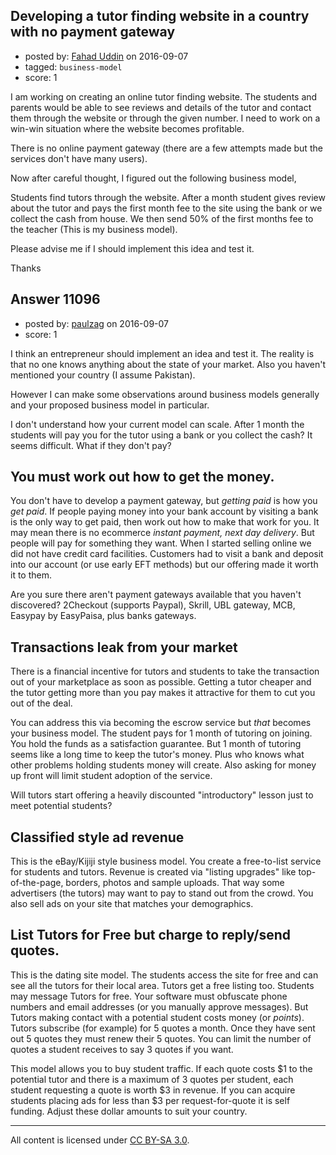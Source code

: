 ## Developing a tutor finding website in a country with no payment gateway

- posted by: [Fahad Uddin](https://stackexchange.com/users/160083/fahad-uddin) on 2016-09-07
- tagged: `business-model`
- score: 1

I am working on creating an online tutor finding website. The students and parents would be able to see reviews and details of the tutor and contact them through the website or through the given number. I need to work on a win-win situation where the website becomes profitable.

There is no online payment gateway (there are a few attempts made but the services don't have many users).

Now after careful thought, I figured out the following business model,

Students find tutors through the website. After a month student gives review about the tutor and pays the first month fee to the site using the bank or we collect the cash from house. We then send 50% of the first months fee to the teacher (This is my business model).

Please advise me if I should implement this idea and test it.

Thanks 


## Answer 11096

- posted by: [paulzag](https://stackexchange.com/users/5451744/paulzag) on 2016-09-07
- score: 1

I think an entrepreneur should implement an idea and test it. The reality is that no one knows anything about the state of your market. Also you haven't mentioned your country (I assume Pakistan).

However I can make some observations around business models generally and your proposed business model in particular.

I don't understand how your current model can scale. After 1 month the students will pay you for the tutor using a bank or you collect the cash? It seems difficult. What if they don't pay?

## You must work out how to get the money.
You don't have to develop a payment gateway, but *getting paid* is how you *get paid*. If people paying money into your bank account by visiting a bank is the only way to get paid, then work out how to make that work for you. It may mean there is no ecommerce _instant payment, next day delivery_. But people will pay for something they want. When I started selling online we did not have credit card facilities. Customers had to visit a bank and deposit into our account (or use early EFT methods) but our offering made it worth it to them.

Are you sure there aren't payment gateways available that you haven't discovered? 2Checkout (supports Paypal), Skrill, UBL gateway, MCB, Easypay by EasyPaisa, plus banks gateways.

## Transactions leak from your market
There is a financial incentive for tutors and students to take the transaction out of your marketplace as soon as possible. Getting a tutor cheaper and the tutor getting more than you pay makes it attractive for them to cut you out of the deal.

You can address this via becoming the escrow service but *that* becomes your business model. The student pays for 1 month of tutoring on joining. You hold the funds as a satisfaction guarantee. But 1 month of tutoring seems like a long time to keep the tutor's money. Plus who knows what other problems holding students money will create. Also asking for money up front will limit student adoption of the service.

Will tutors start offering a heavily discounted "introductory" lesson just to meet potential students?

## Classified style ad revenue

This is the eBay/Kijiji style business model. You create a free-to-list service for students and tutors. Revenue is created via "listing upgrades" like top-of-the-page, borders, photos and sample uploads. That way some advertisers (the tutors) may want to pay to stand out from the crowd. You also sell ads on your site that matches your demographics.

## List Tutors for Free but charge to reply/send quotes.
This is the dating site model. The students access the site for free and can see all the tutors for their local area. Tutors get a free listing too. Students may message Tutors for free. Your software must obfuscate phone numbers and email addresses (or you manually approve messages). But Tutors making contact with a potential student costs money (or _points_). Tutors subscribe (for example) for 5 quotes a month. Once they have sent out 5 quotes they must renew their 5 quotes. You can limit the number of quotes a student receives to say 3 quotes if you want. 

This model allows you to buy student traffic. If each quote costs $1 to the potential tutor and there is a maximum of 3 quotes per student, each student requesting a quote is worth $3 in revenue. If you can acquire students placing ads for less than $3 per request-for-quote it is self funding. Adjust these dollar amounts to suit your country.



---

All content is licensed under [CC BY-SA 3.0](https://creativecommons.org/licenses/by-sa/3.0/).

